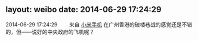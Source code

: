 layout: weibo
date: 2014-06-29 17:24:29
---
<meta name="referrer" content="no-referrer" />

2014-06-29 17:24:29  &nbsp;&nbsp;&nbsp;&nbsp;&nbsp;&nbsp; 来自 <a href="http://app.weibo.com/t/feed/22zMnn" rel="nofollow">小米手机</a>
在广州香港的破楼巷战的感觉还是不错的，但——说好的中央政府的飞机呢？ ​​​
